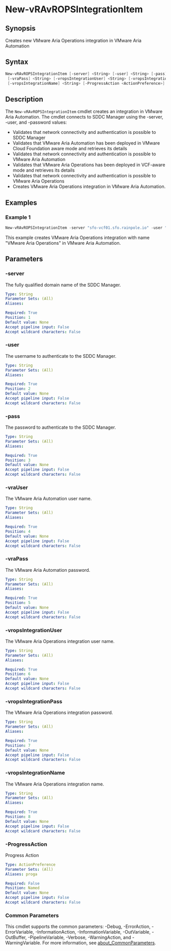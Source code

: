# New-vRAvROPSIntegrationItem

## Synopsis

Creates new VMware Aria Operations integration in VMware Aria Automation

## Syntax

```powershell
New-vRAvROPSIntegrationItem [-server] <String> [-user] <String> [-pass] <String> [-vraUser] <String>
 [-vraPass] <String> [-vropsIntegrationUser] <String> [-vropsIntegrationPass] <String>
 [-vropsIntegrationName] <String> [-ProgressAction <ActionPreference>] [<CommonParameters>]
```

## Description

The `New-vRAvROPSIntegrationItem` cmdlet creates an integration in VMware Aria Automation.
The cmdlet connects to SDDC Manager using the -server, -user, and -password values:

- Validates that network connectivity and authentication is possible to SDDC Manager
- Validates that VMware Aria Automation has been deployed in VMware Cloud Foundation aware mode and retrieves its details
- Validates that network connectivity and authentication is possible to VMware Aria Automation
- Validates that VMware Aria Operations has been deployed in VCF-aware mode and retrieves its details
- Validates that network connectivity and authentication is possible to VMware Aria Operations
- Creates VMware Aria Operations integration in VMware Aria Automation.

## Examples

### Example 1

```powershell
New-vRAvROPSIntegrationItem -server "sfo-vcf01.sfo.rainpole.io" -user "administrator@vsphere.local" -pass "VMw@re1!"  -vraUser "configadmin@rainpole.io" -vraPass "VMw@re1!" -vropsIntegrationUser  "svc-vrops-vra@sfo.rainpole.io@vIDMAuthSource" -vropsIntegrationPass "VMw@re1!" -vropsIntegrationName "VMware Aria Operations"
```

This example creates VMware Aria Operations integration with name "VMware Aria Operations" in VMware Aria Automation.

## Parameters

### -server

The fully qualified domain name of the SDDC Manager.

```yaml
Type: String
Parameter Sets: (All)
Aliases:

Required: True
Position: 1
Default value: None
Accept pipeline input: False
Accept wildcard characters: False
```

### -user

The username to authenticate to the SDDC Manager.

```yaml
Type: String
Parameter Sets: (All)
Aliases:

Required: True
Position: 2
Default value: None
Accept pipeline input: False
Accept wildcard characters: False
```

### -pass

The password to authenticate to the SDDC Manager.

```yaml
Type: String
Parameter Sets: (All)
Aliases:

Required: True
Position: 3
Default value: None
Accept pipeline input: False
Accept wildcard characters: False
```

### -vraUser

The VMware Aria Automation user name.

```yaml
Type: String
Parameter Sets: (All)
Aliases:

Required: True
Position: 4
Default value: None
Accept pipeline input: False
Accept wildcard characters: False
```

### -vraPass

The VMware Aria Automation password.

```yaml
Type: String
Parameter Sets: (All)
Aliases:

Required: True
Position: 5
Default value: None
Accept pipeline input: False
Accept wildcard characters: False
```

### -vropsIntegrationUser

The VMware Aria Operations integration user name.

```yaml
Type: String
Parameter Sets: (All)
Aliases:

Required: True
Position: 6
Default value: None
Accept pipeline input: False
Accept wildcard characters: False
```

### -vropsIntegrationPass

The VMware Aria Operations integration password.

```yaml
Type: String
Parameter Sets: (All)
Aliases:

Required: True
Position: 7
Default value: None
Accept pipeline input: False
Accept wildcard characters: False
```

### -vropsIntegrationName

The VMware Aria Operations integration name.

```yaml
Type: String
Parameter Sets: (All)
Aliases:

Required: True
Position: 8
Default value: None
Accept pipeline input: False
Accept wildcard characters: False
```

### -ProgressAction

Progress Action

```yaml
Type: ActionPreference
Parameter Sets: (All)
Aliases: proga

Required: False
Position: Named
Default value: None
Accept pipeline input: False
Accept wildcard characters: False
```

### Common Parameters

This cmdlet supports the common parameters: -Debug, -ErrorAction, -ErrorVariable, -InformationAction, -InformationVariable, -OutVariable, -OutBuffer, -PipelineVariable, -Verbose, -WarningAction, and -WarningVariable. For more information, see [about_CommonParameters](http://go.microsoft.com/fwlink/?LinkID=113216).
